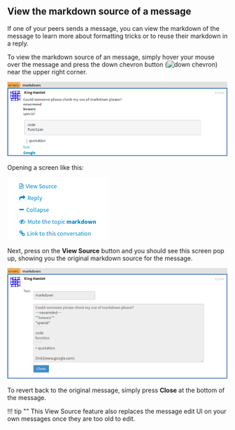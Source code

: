 ## View the markdown source of a message

If one of your peers sends a message, you can view the markdown of the
message to learn more about formatting tricks or to reuse their markdown
in a reply.

To view the markdown source of an message, simply hover your mouse over
the message and press the down chevron button
(![down chevron](/static/images/help/down_chevron.png)) near the upper right corner.

![message with markdown](/static/images/help/message_with_markdown.png)

Opening a screen like this:

![markdown popover](/static/images/help/markdown_popover.png)

Next, press on the **View Source** button and you should see this
screen pop up, showing you the original markdown source for the
message.

![markdown source popup](/static/images/help/after_view_markdown.png)

To revert back to the original message, simply press **Close** at the bottom of
the message.

!!! tip ""
    This View Source feature also replaces the message edit UI on your
    own messages once they are too old to edit.
